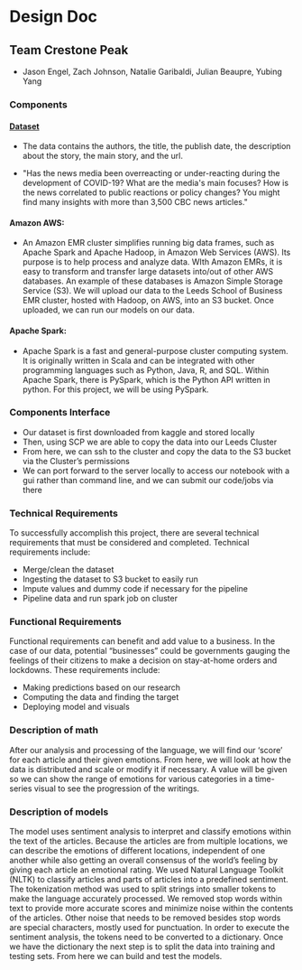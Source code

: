# Design Doc

## Team Crestone Peak
- Jason Engel, Zach Johnson, Natalie Garibaldi, Julian Beaupre, Yubing Yang

### Components

#### [Dataset](https://www.kaggle.com/ryanxjhan/cbc-news-coronavirus-articles-march-26)
-	The data contains the authors, the title, the publish date, the description about the story, the main story, and the url.

-	"Has the news media been overreacting or under-reacting during the development of COVID-19? What are the media's main focuses? How is the news correlated to public reactions or policy changes? You might find many insights with more than 3,500 CBC news articles."

#### Amazon AWS:
-	An Amazon EMR cluster simplifies running big data frames, such as Apache Spark and Apache Hadoop, in Amazon Web Services (AWS). Its purpose is to help process and analyze data. WIth Amazon EMRs, it is easy to transform and transfer large datasets into/out of other AWS databases. An example of these databases is Amazon Simple Storage Service (S3). We will upload our data to the Leeds School of Business EMR cluster, hosted with Hadoop, on AWS, into an S3 bucket. Once uploaded, we can run our models on our data.

#### Apache Spark:
-	Apache Spark is a fast and general-purpose cluster computing system. It is originally written in Scala and can be integrated with other programming languages such as Python, Java, R, and SQL. Within Apache Spark, there is PySpark, which is the Python API written in python. For this project, we will be using PySpark.

### Components Interface
-	Our dataset is first downloaded from kaggle and stored locally
-	Then, using SCP we are able to copy the data into our Leeds Cluster
-	From here, we can ssh to the cluster and copy the data to the S3 bucket via the Cluster’s permissions
-	We can port forward to the server locally to access our notebook with a gui rather than command line, and we can submit our code/jobs via there



### Technical Requirements
To successfully accomplish this project, there are several technical requirements that must be considered and completed. Technical requirements include:
-	Merge/clean the dataset
-	Ingesting the dataset to S3 bucket to easily run
-	Impute values and dummy code if necessary for the pipeline
-	Pipeline data and run spark job on cluster

### Functional Requirements
Functional requirements can benefit and add value to a business. In the case of our data, potential “businesses” could be governments gauging the feelings of their citizens to make a decision on stay-at-home orders and lockdowns. These requirements include:
-	Making predictions based on our research
-	Computing the data and finding the target
-	Deploying model and visuals


### Description of math
After our analysis and processing of the language, we will find our ‘score’ for each article and their given emotions. From here, we will look at how the data is distributed and scale or modify it if necessary. A value will be given so we can show the range of emotions for various categories in a time-series visual to see the progression of the writings.

### Description of models
The model uses sentiment analysis to interpret and classify emotions within the text of the articles. Because the articles are from multiple locations, we can describe the emotions of different locations, independent of one another while also getting an overall consensus of the world’s feeling by giving each article an emotional rating. We used Natural Language Toolkit (NLTK) to classify articles and parts of articles into a predefined sentiment. The tokenization method was used to split strings into smaller tokens to make the language accurately processed. We removed stop words within text to provide more accurate scores and minimize noise within the contents of the articles. Other noise that needs to be removed besides stop words are special characters, mostly used for punctuation. In order to execute the sentiment analysis, the tokens need to be converted to a dictionary. Once we have the dictionary the next step is to split the data into  training and testing sets. From here we can build and test the models. 
